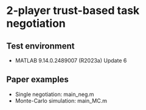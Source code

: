 # 2-player trust-based task negotiation
Test environment
------
- MATLAB 9.14.0.2489007 (R2023a) Update 6

Paper examples
------
- Single negotiation: main_neg.m
- Monte-Carlo simulation: main_MC.m
